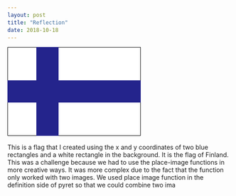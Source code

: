 ```yaml
---
layout: post
title: "Reflection"
date: 2018-10-18
---
```


![Github Logo](/images/grass.png)

This is a flag that I created using the x and y coordinates of two blue rectangles and a white rectangle in the background. It is the flag of Finland. This was a challenge because we had to use the place-image functions in more creative ways. It was more complex due to the fact that the function only worked with two images. We used place image function in the definition side of pyret so that we could combine two ima
